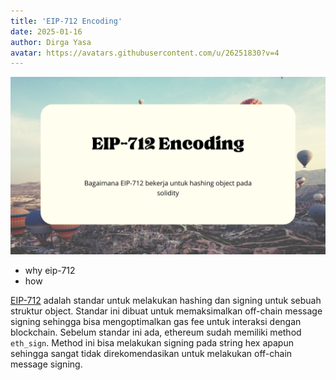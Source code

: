 ```yaml
---
title: 'EIP-712 Encoding'
date: 2025-01-16
author: Dirga Yasa
avatar: https://avatars.githubusercontent.com/u/26251830?v=4
---
```


![Banner](./2025-01-16_eip712-encoding/banner.png)

- why eip-712
- how

[EIP-712](https://eips.ethereum.org/EIPS/eip-712) adalah standar untuk melakukan hashing dan signing untuk sebuah struktur object. Standar ini dibuat untuk memaksimalkan off-chain message signing sehingga bisa mengoptimalkan gas fee untuk interaksi dengan blockchain. Sebelum standar ini ada, ethereum sudah memiliki method `eth_sign`. Method ini bisa melakukan signing pada string hex apapun sehingga sangat tidak direkomendasikan untuk melakukan off-chain message signing.


